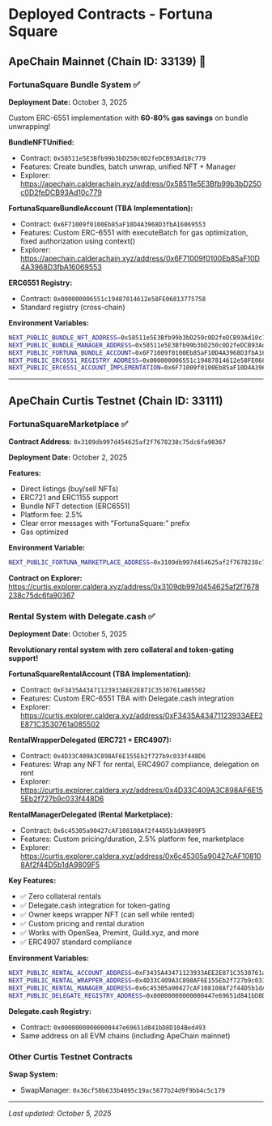 # Deployed Contracts - Fortuna Square

## ApeChain Mainnet (Chain ID: 33139) 🚀

### FortunaSquare Bundle System ✅

**Deployment Date:** October 3, 2025

Custom ERC-6551 implementation with **60-80% gas savings** on bundle unwrapping!

**BundleNFTUnified:**
- Contract: `0x58511e5E3Bfb99b3bD250c0D2feDCB93Ad10c779`
- Features: Create bundles, batch unwrap, unified NFT + Manager
- Explorer: https://apechain.calderachain.xyz/address/0x58511e5E3Bfb99b3bD250c0D2feDCB93Ad10c779

**FortunaSquareBundleAccount (TBA Implementation):**
- Contract: `0x6F71009f0100Eb85aF10D4A3968D3fbA16069553`
- Features: Custom ERC-6551 with executeBatch for gas optimization, fixed authorization using context()
- Explorer: https://apechain.calderachain.xyz/address/0x6F71009f0100Eb85aF10D4A3968D3fbA16069553

**ERC6551 Registry:**
- Contract: `0x000000006551c19487814612e58FE06813775758`
- Standard registry (cross-chain)

**Environment Variables:**
```bash
NEXT_PUBLIC_BUNDLE_NFT_ADDRESS=0x58511e5E3Bfb99b3bD250c0D2feDCB93Ad10c779
NEXT_PUBLIC_BUNDLE_MANAGER_ADDRESS=0x58511e5E3Bfb99b3bD250c0D2feDCB93Ad10c779
NEXT_PUBLIC_FORTUNA_BUNDLE_ACCOUNT=0x6F71009f0100Eb85aF10D4A3968D3fbA16069553
NEXT_PUBLIC_ERC6551_REGISTRY_ADDRESS=0x000000006551c19487814612e58FE06813775758
NEXT_PUBLIC_ERC6551_ACCOUNT_IMPLEMENTATION=0x6F71009f0100Eb85aF10D4A3968D3fbA16069553
```

---

## ApeChain Curtis Testnet (Chain ID: 33111)

### FortunaSquareMarketplace ✅

**Contract Address:** `0x3109db997d454625af2f7678238c75dc6fa90367`

**Deployment Date:** October 2, 2025

**Features:**
- Direct listings (buy/sell NFTs)
- ERC721 and ERC1155 support
- Bundle NFT detection (ERC6551)
- Platform fee: 2.5%
- Clear error messages with "FortunaSquare:" prefix
- Gas optimized

**Environment Variable:**
```bash
NEXT_PUBLIC_FORTUNA_MARKETPLACE_ADDRESS=0x3109db997d454625af2f7678238c75dc6fa90367
```

**Contract on Explorer:**
https://curtis.explorer.caldera.xyz/address/0x3109db997d454625af2f7678238c75dc6fa90367

### Rental System with Delegate.cash ✅

**Deployment Date:** October 5, 2025

**Revolutionary rental system with zero collateral and token-gating support!**

**FortunaSquareRentalAccount (TBA Implementation):**
- Contract: `0xF3435A43471123933AEE2E871C3530761a085502`
- Features: Custom ERC-6551 TBA with Delegate.cash integration
- Explorer: https://curtis.explorer.caldera.xyz/address/0xF3435A43471123933AEE2E871C3530761a085502

**RentalWrapperDelegated (ERC721 + ERC4907):**
- Contract: `0x4D33C409A3C898AF6E155Eb2f727b9c033f448D6`
- Features: Wrap any NFT for rental, ERC4907 compliance, delegation on rent
- Explorer: https://curtis.explorer.caldera.xyz/address/0x4D33C409A3C898AF6E155Eb2f727b9c033f448D6

**RentalManagerDelegated (Rental Marketplace):**
- Contract: `0x6c45305a90427cAF108108Af2f44D5b1dA9809F5`
- Features: Custom pricing/duration, 2.5% platform fee, marketplace
- Explorer: https://curtis.explorer.caldera.xyz/address/0x6c45305a90427cAF108108Af2f44D5b1dA9809F5

**Key Features:**
- ✅ Zero collateral rentals
- ✅ Delegate.cash integration for token-gating
- ✅ Owner keeps wrapper NFT (can sell while rented)
- ✅ Custom pricing and rental duration
- ✅ Works with OpenSea, Premint, Guild.xyz, and more
- ✅ ERC4907 standard compliance

**Environment Variables:**
```bash
NEXT_PUBLIC_RENTAL_ACCOUNT_ADDRESS=0xF3435A43471123933AEE2E871C3530761a085502
NEXT_PUBLIC_RENTAL_WRAPPER_ADDRESS=0x4D33C409A3C898AF6E155Eb2f727b9c033f448D6
NEXT_PUBLIC_RENTAL_MANAGER_ADDRESS=0x6c45305a90427cAF108108Af2f44D5b1dA9809F5
NEXT_PUBLIC_DELEGATE_REGISTRY_ADDRESS=0x00000000000000447e69651d841bD8D104Bed493
```

**Delegate.cash Registry:**
- Contract: `0x00000000000000447e69651d841bD8D104Bed493`
- Same address on all EVM chains (including ApeChain mainnet)

### Other Curtis Testnet Contracts

**Swap System:**
- SwapManager: `0x36cf50b633b4095c19ac5677b24d9f9bb4c5c179`

---

*Last updated: October 5, 2025*
